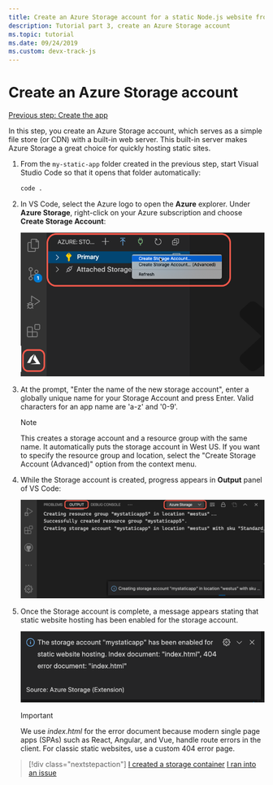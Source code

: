 ```yaml
---
title: Create an Azure Storage account for a static Node.js website from Visual Studio Code
description: Tutorial part 3, create an Azure Storage account
ms.topic: tutorial
ms.date: 09/24/2019
ms.custom: devx-track-js
---
```


# Create an Azure Storage account

[Previous step: Create the app](tutorial-vscode-static-website-node-02.md)

In this step, you create an Azure Storage account, which serves as a simple file store (or CDN) with a built-in web server. This built-in server makes Azure Storage a great choice for quickly hosting static sites.

1. From the `my-static-app` folder created in the previous step, start Visual Studio Code so that it opens that folder automatically:

    ```bash
    code .
    ```

1. In VS Code, select the Azure logo to open the **Azure** explorer. Under **Azure Storage**, right-click on your Azure subscription and choose **Create Storage Account**:

    ![Create Storage Account in VS Code](media/static-website/create-storage-account.png)

1. At the prompt, "Enter the name of the new storage account", enter a globally unique name for your Storage Account and press Enter. Valid characters for an app name are 'a-z' and '0-9'.

    > [!NOTE]
    > This creates a storage account and a resource group with the same name. It automatically puts the storage account in West US. If you want to specify the resource group and location, select the "Create Storage Account (Advanced)" option from the context menu.

1. While the Storage account is created, progress appears in **Output** panel of VS Code:

    ![VS Code output Window ](media/static-website/output-storage.png)

1. Once the Storage account is complete, a message appears stating that static website hosting has been enabled for the storage account.

    ![Create Storage Account](media/static-website/static-website-enabled-notification.png)

    > [!IMPORTANT]
    > We use *index.html* for the error document because modern single page apps (SPAs) such as React, Angular, and Vue, handle route errors in the client. For classic static websites, use a custom 404 error page.

> [!div class="nextstepaction"]
> [I created a storage container](tutorial-vscode-static-website-node-04.md) [I ran into an issue](https://www.research.net/r/PWZWZ52?tutorial=node-deployment-staticwebsite&step=create-storage)
